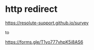 # http redirect

https://resolute-support.github.io/survey

to

https://forms.gle/T1yo777vhpK5i8AS6
